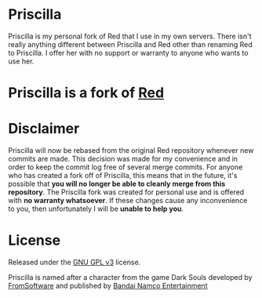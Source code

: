 # Priscilla

Priscilla is my personal fork of Red that I use in my own servers. There isn't really anything different
between Priscilla and Red other than renaming Red to Priscilla. I offer her with no support or warranty to anyone
who wants to use her.

# Priscilla is a fork of [Red](https://github.com/Cog-Creators/Red-DiscordBot)

# Disclaimer

Priscilla will now be rebased from the original Red repository whenever new commits are made. This decision was made for my convenience and in order to keep the commit log free of several merge commits. For anyone who has created a fork off of Priscilla, this means that in the future, it's possible that **you will no longer be able to cleanly merge from this repository**. The Priscilla fork was created for personal use and is offered with **no warranty whatsoever**. If these changes cause any inconvenience to you, then unfortunately I will be **unable to help you**.

# License

Released under the [GNU GPL v3](https://www.gnu.org/licenses/gpl-3.0.en.html) license.

Priscilla is named after a character from the game Dark Souls
developed by [FromSoftware](https://www.fromsoftware.jp/ww/) and published by [Bandai Namco Entertainment](https://www.bandainamcoent.com/)
